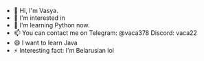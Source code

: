 - 👋 Hi, I'm Vasya.
- 👀 I'm interested in 
- 🌱 I'm learning Python now.
- 📫 You can contact me on Telegram: @vaca378 Discord: vaca22
- 😄 I want to learn Java
- ⚡ Interesting fact: I'm Belarusian lol
